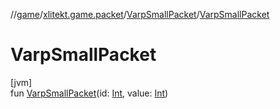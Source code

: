//[game](../../../index.md)/[xlitekt.game.packet](../index.md)/[VarpSmallPacket](index.md)/[VarpSmallPacket](-varp-small-packet.md)

# VarpSmallPacket

[jvm]\
fun [VarpSmallPacket](-varp-small-packet.md)(id: [Int](https://kotlinlang.org/api/latest/jvm/stdlib/kotlin/-int/index.html), value: [Int](https://kotlinlang.org/api/latest/jvm/stdlib/kotlin/-int/index.html))
